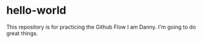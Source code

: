 # hello-world
This repository is for practicing the Github Flow
I am Danny. I'm going to do great things. 
